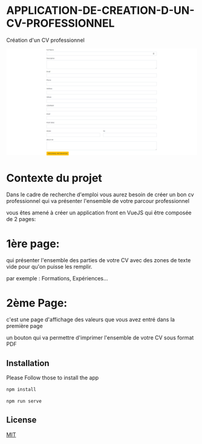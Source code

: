 # APPLICATION-DE-CREATION-D-UN-CV-PROFESSIONNEL
Création d'un CV professionnel

![screenshot](https://github.com/YassineCherkaoui/APPLICATION-DE-CREATION-D-UN-CV-PROFESSIONNEL/blob/main/Screenshot/vue.png)

# Contexte du projet
Dans le cadre de recherche d'emploi vous aurez besoin de créer un bon cv professionnel qui va présenter l'ensemble de votre parcour professionnel

vous êtes amené à créer un application front en VueJS qui être composée de 2 pages:

# 1ère page:

qui présenter l'ensemble des parties de votre CV avec des zones de texte vide pour qu'on puisse les remplir.

par exemple : Formations, Expériences...

# 2ème Page:

c'est une page d'affichage des valeurs que vous avez entré dans la première page

un bouton qui va permettre d'imprimer l'ensemble de votre CV sous format PDF





## Installation

Please Follow those to install the app

```bash
npm install 

```

```bash
npm run serve 

```

## License
[MIT](https://choosealicense.com/licenses/mit/)
